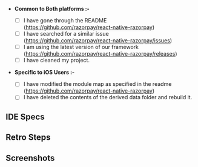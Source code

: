 * **Common to Both platforms :-**

  - [ ] I have gone through the README (https://github.com/razorpay/react-native-razorpay)
  - [ ] I have searched for a similar issue (https://github.com/razorpay/react-native-razorpay/issues)
  - [ ] I am using the latest version of our framework (https://github.com/razorpay/react-native-razorpay/releases)
  - [ ] I have cleaned my project.

* **Specific to iOS Users :-**

  - [ ] I have modified the module map as specified in the readme (https://github.com/razorpay/react-native-razorpay)
  - [ ] I have deleted the contents of the derived data folder and rebuild it.

<!-- Describe your issue in detail. -->

## IDE Specs
<!-- Required. Specify your Xcode Version (iOS) -->
<!-- Required. Specify your Java and Gradle version (Android) -->
<!-- Razorpay Package Version -->

## Retro Steps
<!-- 
  Required.
-->

## Screenshots 
<!-- Optional.It'll just help us understand your issue better. -->
